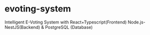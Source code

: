 # evoting-system
Intelligent E-Voting System with React+Typescript(Frontend) Node.js-NestJS(Backend) &amp; PostgreSQL (Database)
